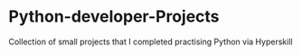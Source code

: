# Python-developer-Projects
Collection of small projects that I completed practising Python via Hyperskill
